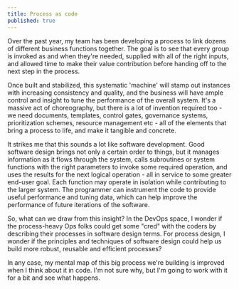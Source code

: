 ```yaml
---
title: Process as code
published: true
---
```


Over the past year, my team has been developing a process to link dozens
of different business functions together. The goal is to see that every
group is invoked as and when they're needed, supplied with all of the
right inputs, and allowed time to make their value contribution before
handing off to the next step in the process.

Once built and stabilized, this systematic 'machine' will stamp out
instances with increasing consistency and quality, and the business will
have ample control and insight to tune the performance of the overall
system. It's a massive act of choreography, but there is a lot of
invention required too - we need documents, templates, control gates,
governance systems, prioritization schemes, resource management etc -
all of the elements that bring a process to life, and make it tangible
and concrete.

It strikes me that this sounds a lot like software development. Good
software design brings not only a certain order to things, but it
manages information as it flows through the system, calls subroutines or
system functions with the right parameters to invoke some required
operation, and uses the results for the next logical operation - all in
service to some greater end-user goal. Each function may operate in
isolation while contributing to the larger system. The programmer can
instrument the code to provide useful performance and tuning data, which
can help improve the performance of future iterations of the software.

So, what can we draw from this insight? In the DevOps space, I wonder if
the process-heavy Ops folks could get some "cred" with the coders by
describing their processes in software design terms. For process design,
I wonder if the principles and techniques of software design could help
us build more robust, reusable and efficient processes?

In any case, my mental map of this big process we're building is
improved when I think about it in code. I'm not sure why, but I'm going
to work with it for a bit and see what happens.
